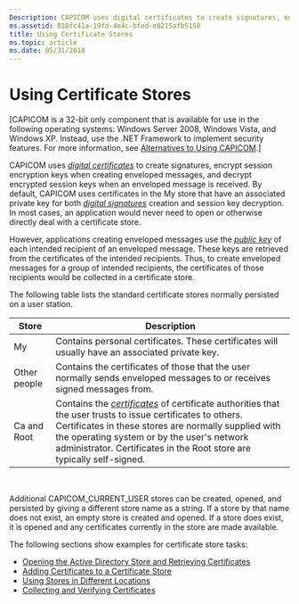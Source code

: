 ```yaml
---
Description: CAPICOM uses digital certificates to create signatures, encrypt session encryption keys when creating enveloped messages, and decrypt encrypted session keys when an enveloped message is received.
ms.assetid: 018fc41a-19fd-4e4c-bfed-e0215afb5150
title: Using Certificate Stores
ms.topic: article
ms.date: 05/31/2018
---
```


# Using Certificate Stores

\[CAPICOM is a 32-bit only component that is available for use in the following operating systems: Windows Server 2008, Windows Vista, and Windows XP. Instead, use the .NET Framework to implement security features. For more information, see [Alternatives to Using CAPICOM](alternatives-to-using-capicom.md).\]

CAPICOM uses [*digital certificates*](../secgloss/d-gly.md) to create signatures, encrypt session encryption keys when creating enveloped messages, and decrypt encrypted session keys when an enveloped message is received. By default, CAPICOM uses certificates in the My store that have an associated private key for both [*digital signatures*](../secgloss/d-gly.md) creation and session key decryption. In most cases, an application would never need to open or otherwise directly deal with a certificate store.

However, applications creating enveloped messages use the [*public key*](../secgloss/p-gly.md) of each intended recipient of an enveloped message. These keys are retrieved from the certificates of the intended recipients. Thus, to create enveloped messages for a group of intended recipients, the certificates of those recipients would be collected in a certificate store.

The following table lists the standard certificate stores normally persisted on a user station.



| Store        | Description                                                                                                                                                                                                                                                                                                                                                                 |
|--------------|-----------------------------------------------------------------------------------------------------------------------------------------------------------------------------------------------------------------------------------------------------------------------------------------------------------------------------------------------------------------------------|
| My           | Contains personal certificates. These certificates will usually have an associated private key.                                                                                                                                                                                                                                                                             |
| Other people | Contains the certificates of those that the user normally sends enveloped messages to or receives signed messages from.                                                                                                                                                                                                                                                     |
| Ca and Root  | Contains the [*certificates*](../secgloss/r-gly.md) of certificate authorities that the user trusts to issue certificates to others. Certificates in these stores are normally supplied with the operating system or by the user's network administrator. Certificates in the Root store are typically self-signed. |



 

Additional CAPICOM\_CURRENT\_USER stores can be created, opened, and persisted by giving a different store name as a string. If a store by that name does not exist, an empty store is created and opened. If a store does exist, it is opened and any certificates currently in the store are made available.

The following sections show examples for certificate store tasks:

-   [Opening the Active Directory Store and Retrieving Certificates](opening-the-active-directory-store-and-retrieving-certificates.md)
-   [Adding Certificates to a Certificate Store](adding-certificates-to-a-certificate-store.md)
-   [Using Stores in Different Locations](using-stores-in-different-locations.md)
-   [Collecting and Verifying Certificates](collecting-and-verifying-certificates.md)

 

 
